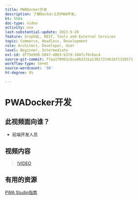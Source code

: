 ```yaml
---
title: PWADocker开发
description: 了解Docker上的PWA开发。
kt: 5564
doc-type: video
activity: use
last-substantial-update: 2023-5-28
feature: GraphQL, REST, Tools and External Services
topic: Commerce, Headless, Development
role: Architect, Developer, User
level: Beginner, Intermediate
exl-id: df79e9d8-5047-4063-b37d-184fcf0c0ac4
source-git-commit: f7aa1f0063cbcad6d331a13817214b1bf2158571
workflow-type: tm+mt
source-wordcount: '30'
ht-degree: 0%

---
```


# PWADocker开发

## 此视频面向谁？

- 前端开发人员

## 视频内容

>[!VIDEO](https://video.tv.adobe.com/v/35784?quality=12&learn=on)

## 有用的资源

[PWA Studio指南](https://developer.adobe.com/commerce/pwa-studio/)
